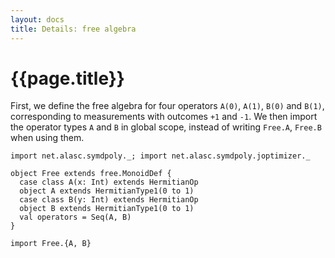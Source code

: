 ```yaml
---
layout: docs
title: Details: free algebra
---
```


# {{page.title}}


First, we define the free algebra for four operators `A(0)`, `A(1)`, `B(0)` and `B(1)`, corresponding to measurements with outcomes `+1` and `-1`. We then import the operator types `A` and `B` in global scope, instead of writing `Free.A`, `Free.B` when using them.
```tut:silent
import net.alasc.symdpoly._; import net.alasc.symdpoly.joptimizer._

object Free extends free.MonoidDef {
  case class A(x: Int) extends HermitianOp
  object A extends HermitianType1(0 to 1)
  case class B(y: Int) extends HermitianOp
  object B extends HermitianType1(0 to 1)
  val operators = Seq(A, B)
}

import Free.{A, B}
```
